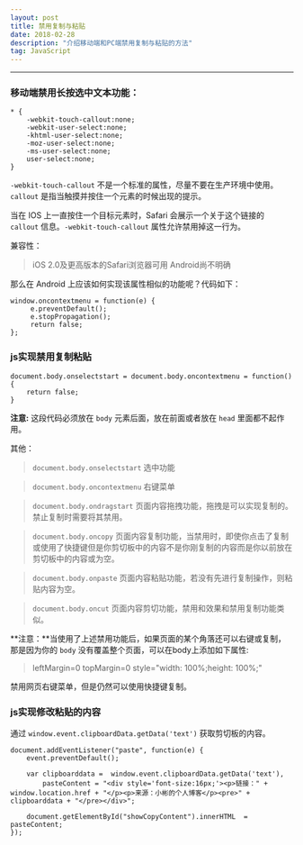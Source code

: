 ```yaml
---
layout: post
title: 禁用复制与粘贴
date: 2018-02-28
description: "介绍移动端和PC端禁用复制与粘贴的方法"
tag: JavaScript
---
```


***

### **移动端禁用长按选中文本功能：**

    * {
        -webkit-touch-callout:none;
        -webkit-user-select:none;
        -khtml-user-select:none;
        -moz-user-select:none;
        -ms-user-select:none;
        user-select:none;
    }

`-webkit-touch-callout` 不是一个标准的属性，尽量不要在生产环境中使用。`callout` 是指当触摸并按住一个元素的时候出现的提示。

当在 IOS 上一直按住一个目标元素时，Safari 会展示一个关于这个链接的 `callout` 信息。`-webkit-touch-callout` 属性允许禁用掉这一行为。

兼容性： 
> iOS 2.0及更高版本的Safari浏览器可用
Android尚不明确

那么在 Android 上应该如何实现该属性相似的功能呢？代码如下：

    window.oncontextmenu = function(e) {
         e.preventDefault();
         e.stopPropagation();
         return false;
    };


### **js实现禁用复制粘贴**

    document.body.onselectstart = document.body.oncontextmenu = function(){ 
        return false;
    }
    
**注意:** 这段代码必须放在 `body` 元素后面，放在前面或者放在 `head` 里面都不起作用。

其他：

> `document.body.onselectstart`  选中功能

> `document.body.oncontextmenu` 右键菜单

> `document.body.ondragstart` 页面内容拖拽功能，拖拽是可以实现复制的。禁止复制时需要将其禁用。

> `document.body.oncopy` 页面内容复制功能，当禁用时，即使你点击了复制或使用了快捷键但是你剪切板中的内容不是你刚复制的内容而是你以前放在剪切板中的内容或为空。

> `document.body.onpaste` 页面内容粘贴功能，若没有先进行复制操作，则粘贴内容为空。

> `document.body.oncut` 页面内容剪切功能，禁用和效果和禁用复制功能类似。

**注意：**当使用了上述禁用功能后，如果页面的某个角落还可以右键或复制，那是因为你的 `body` 没有覆盖整个页面，可以在body上添加如下属性:

> leftMargin=0 topMargin=0  style="width: 100%;height: 100%;"

禁用网页右键菜单，但是仍然可以使用快捷键复制。

### **js实现修改粘贴的内容**

通过 `window.event.clipboardData.getData('text')` 获取剪切板的内容。

    document.addEventListener("paste", function(e) {
        event.preventDefault();
        
        var clipboarddata =  window.event.clipboardData.getData('text'),
            pasteContent = "<div style='font-size:16px;'><p>链接：" + window.location.href + "</p><p>来源：小彬的个人博客</p><pre>" + clipboarddata + "</pre></div>"; 
            
        document.getElementById("showCopyContent").innerHTML  = pasteContent;
    });
